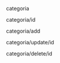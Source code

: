 <p>categoria</p>
<p>categoria/id</p>
<p>categoria/add</p>
<p>categoria/update/id</p>
<p>categoria/delete/id</p>
